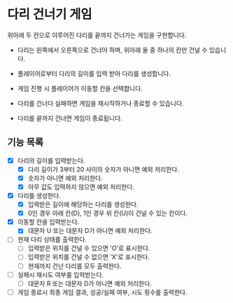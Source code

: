 # 다리 건너기 게임

위아래 두 칸으로 이루어진 다리를 끝까지 건너가는 게임을 구현합니다.

- 다리는 왼쪽에서 오른쪽으로 건너야 하며, 위아래 둘 중 하나의 칸만 건널 수 있습니다.

- 플레이어로부터 다리의 길이를 입력 받아 다리를 생성합니다.

- 게임 진행 시 플레이어가 이동할 칸을 선택합니다.

- 다리를 건너다 실패하면 게임을 재시작하거나 종료할 수 있습니다.

- 다리를 끝까지 건너면 게임이 종료됩니다.

## 기능 목록

- [X] 다리의 길이를 입력받는다.
  - [X] 다리 길이가 3부터 20 사이의 숫자가 아니면 예외 처리한다.
  - [X] 숫자가 아니면 예외 처리한다.
  - [X] 아무 값도 입력하지 않으면 예외 처리한다.

- [X] 다리를 생성한다.
  - [X] 입력받은 길이에 해당하는 다리를 생성한다.
  - [X] 0인 경우 아래 칸(D), 1인 경우 위 칸(U)이 건널 수 있는 칸이다.

- [X] 이동할 칸을 입력받는다.
  - [X] 대문자 U 또는 대문자 D가 아니면 예외 처리한다.

- [ ] 현재 다리 상태를 출력한다.
  - [ ] 입력받은 위치를 건널 수 있으면 'O'로 표시한다.
  - [ ] 입력받은 위치를 건널 수 없으면 'X'로 표시한다.
  - [ ] 현재까지 건넌 다리를 모두 출력한다.

- [ ] 실패시 재시도 여부를 입력받는다.
  - [ ] 대문자 R 또는 대문자 D가 아니면 예외 처리한다.

- [ ] 게임 종료시 최종 게임 결과, 성공/실패 여부, 시도 횟수를 출력한다.
